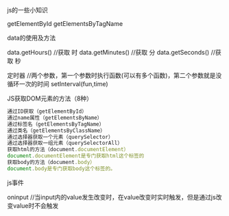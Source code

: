 js的一些小知识

getElementById
getElementsByTagName

data的使用及方法

data.getHours()  //获取 时
data.getMinutes()  //获取 分
data.getSeconds()  //获取 秒

定时器
//两个参数，第一个参数时执行函数(可以有多个函数)，第二个参数就是没循环一次的时间
setInterval(fun,time) 


JS获取DOM元素的方法（8种）

```js
通过ID获取（getElementById）
通过name属性（getElementsByName）
通过标签名（getElementsByTagName）
通过类名（getElementsByClassName）
通过选择器获取一个元素（querySelector）
通过选择器获取一组元素（querySelectorAll）
获取html的方法（document.documentElement）
document.documentElement是专门获取html这个标签的
获取body的方法（document.body）
document.body是专门获取body这个标签的。
```

js事件

oninput //当input内的value发生改变时，在value改变时实时触发，但是通过js改变value时不会触发

